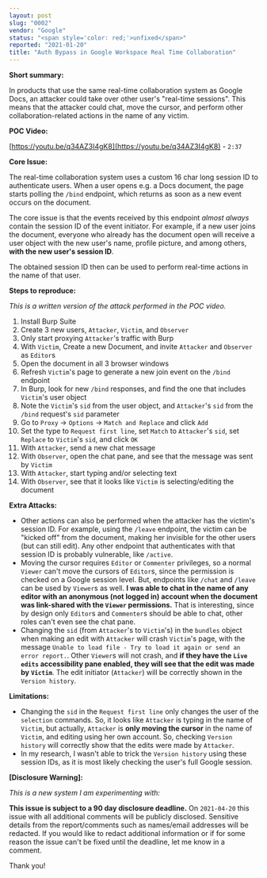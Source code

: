 ```yaml
---
layout: post
slug: "0002"
vendor: "Google"
status: "<span style='color: red;'>unfixed</span>"
reported: "2021-01-20"
title: "Auth Bypass in Google Workspace Real Time Collaboration"
---
```


**Short summary:**

In products that use the same real-time collaboration system as Google Docs, an attacker could take over other user's "real-time sessions". This means that the attacker could chat, move the cursor, and perform other collaboration-related actions in the name of any victim.

**POC Video:**

[https://youtu.be/q34AZ3I4gK8](https://youtu.be/q34AZ3I4gK8) - `2:37`

**Core Issue:**

The real-time collaboration system uses a custom 16 char long session ID to authenticate users. When a user opens e.g. a Docs document, the page starts polling the `/bind` endpoint, which returns as soon as a new event occurs on the document.

The core issue is that the events received by this endpoint *almost always* contain the session ID of the event initiator. For example, if a new user joins the document, everyone who already has the document open will receive a user object with the new user's name, profile picture, and among others, **with the new user's session ID**.

The obtained session ID then can be used to perform real-time actions in the name of that user.

**Steps to reproduce:**

*This is a written version of the attack performed in the POC video.*
1. Install Burp Suite
2. Create 3 new users, `Attacker`, `Victim`, and `Observer`
3. Only start proxying `Attacker`'s traffic with Burp
4. With `Victim`, Create a new Document, and invite `Attacker` and `Observer` as `Editor`s
5. Open the document in all 3 browser windows
6. Refresh `Victim`'s page to generate a new join event on the `/bind` endpoint
7. In Burp, look for new `/bind` responses, and find the one that includes `Victim`'s user object
8. Note the `Victim`'s `sid` from the user object, and `Attacker`'s `sid` from the `/bind` request's `sid` parameter
9. Go to `Proxy` -> `Options` -> `Match and Replace` and click `Add`
10. Set the type to `Request first line`, set `Match` to `Attacker`'s `sid`, set `Replace` to `Victim`'s `sid`, and click `OK`
11. With `Attacker`, send a new chat message
12. With `Observer`, open the chat pane, and see that the message was sent by `Victim`
13. With `Attacker`, start typing and/or selecting text
14. With `Observer`, see that it looks like `Victim` is selecting/editing the document

**Extra Attacks:**

- Other actions can also be performed when the attacker has the victim's session ID. For example, using the `/leave` endpoint, the victim can be "kicked off" from the document, making her invisible for the other users (but can still edit). Any other endpoint that authenticates with that session ID is probably vulnerable, like `/active`.
- Moving the cursor requires `Editor` or `Commenter` privileges, so a normal `Viewer` can't move the cursors of `Editor`s, since the permission is checked on a Google session level. But, endpoints like `/chat` and `/leave` can be used by `Viewer`s as well. **I was able to chat in the name of any editor with an anonymous (not logged in) account when the document was link-shared with the `Viewer` permissions.** That is interesting, since by design only `Editor`s and `Commenter`s should be able to chat, other roles can't even see the chat pane.
- Changing the `sid` (from `Attacker`'s to `Victim`'s) in the `bundles` object when making an edit with `Attacker` will crash `Victim`'s page, with the message `Unable to load file - Try to load it again or send an error report.`. Other `Viewer`s will not crash, and **if they have the `Live edits` accessibility pane enabled, they will see that the edit was made by `Victim`**. The edit initiator (`Attacker`) will be correctly shown in the `Version history`.

**Limitations:**

- Changing the `sid` in the `Request first line` only changes the user of the `selection` commands. So, it looks like `Attacker` is typing in the name of `Victim`, but actually, `Attacker` is **only moving the cursor** in the name of `Victim`, and editing using her own account. So, checking `Version history` will correctly show that the edits were made by `Attacker`.
- In my research, I wasn't able to trick the `Version history` using these session IDs, as it is most likely checking the user's full Google session.

**[Disclosure Warning]:**

*This is a new system I am experimenting with:*

**This issue is subject to a 90 day disclosure deadline.** On `2021-04-20` this issue with all additional comments will be publicly disclosed. Sensitive details from the report/comments such as names/email addresses will be redacted. If you would like to redact additional information or if for some reason the issue can't be fixed until the deadline, let me know in a comment.

Thank you!